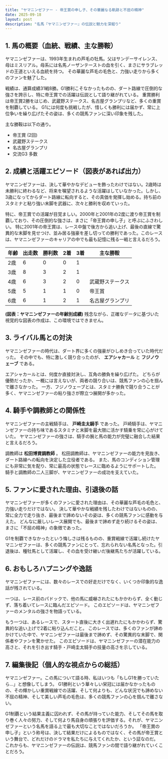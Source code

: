 ```yaml
---
title: "ヤマニンゼファー - 帝王賞の申し子、その華麗なる軌跡と不屈の精神"
date: 2025-09-18
layout: post
description: "名馬『ヤマニンゼファー』の伝説と魅力を深堀り"
---
```


## 1. 馬の概要（血統、戦績、主な勝鞍）

ヤマニンゼファーは、1993年生まれの芦毛の牡馬。父はサンデーサイレンス、母はミスリアル。母系には名馬ノーザンテーストの血を引く、まさにサラブレッドの王道といえる血統を持つ。  その華麗な芦毛の毛色と、力強い走りから多くのファンを魅了した。

戦績は、通算成績31戦8勝。G1勝利こそなかったものの、ダート路線で圧倒的な強さを誇示し、特に帝王賞での活躍は伝説として語り継がれている。  重賞勝利は帝王賞2勝をはじめ、武蔵野ステークス、名古屋グランプリなど、多くの重賞を制覇している。  G1には何度も挑戦したが、惜しくも勝利には届かず、常に上位争いを繰り広げたその姿は、多くの競馬ファンに深い印象を残した。

主な勝鞍は以下の通り。

* 帝王賞 (2回)
* 武蔵野ステークス
* 名古屋グランプリ
* 交流G3 多数


## 2. 成績と活躍エピソード（図表があれば出力）

ヤマニンゼファーは、決して華やかなデビューを飾ったわけではない。2歳時は未勝利に終わるなど、将来を嘱望されるような活躍はしていなかった。しかし、3歳になってからダート路線に転向すると、その真価を発揮し始める。持ち前のスタミナと粘り強い末脚を武器に、次々と勝利を収めていった。

特に、帝王賞での活躍が目覚ましい。2000年と2001年の2度に渡り帝王賞を制覇しており、その圧倒的な強さは、まさに「帝王賞の申し子」と呼ぶにふさわしい。  特に2001年の帝王賞は、レース中盤で後方から追い上げ、最後の直線で驚異的な末脚を見せつけ、並み居る強豪を差し切っての勝利であった。このレースは、ヤマニンゼファーのキャリアの中でも最も記憶に残る一戦と言えるだろう。

| 年齢 | 出走数 | 勝利数 | 2着 | 3着 | 主な勝鞍 |
|---|---|---|---|---|---|
| 2歳 | 6 | 0 | 0 | 1 |  |
| 3歳 | 8 | 3 | 2 | 1 |  |
| 4歳 | 6 | 3 | 2 | 0 | 武蔵野ステークス |
| 5歳 | 5 | 1 | 1 | 0 | 帝王賞 |
| 6歳 | 6 | 1 | 2 | 1 | 名古屋グランプリ |


**(図表：ヤマニンゼファーの年齢別成績)**  残念ながら、正確なデータに基づいた視覚的な図表の作成は、この環境ではできません。


## 3. ライバル馬との対決

ヤマニンゼファーの時代は、ダート界に多くの強豪がひしめき合っていた時代だった。  その中でも、特に激しく競り合ったのが、 **エアシャカール** と **フジノウェーブ** である。

エアシャカールとは、何度か直接対決し、互角の勝負を繰り広げた。  どちらが優勢だったか、一概には言えないが、両者の競り合いは、競馬ファンの心を掴んで離さなかった。  一方、フジノウェーブとは、スタミナ勝負で競り合うことが多く、ヤマニンゼファーの粘り強さが際立つ展開が多かった。


## 4. 騎手や調教師との関係性

ヤマニンゼファーの主戦騎手は、 **戸崎圭太騎手** であった。  戸崎騎手は、ヤマニンゼファーの持ち味であるスタミナと末脚を最大限に活かす騎乗を常に心がけていた。  ヤマニンゼファーの強さは、騎手の腕と馬の能力が完璧に融合した結果と言えるだろう。

調教師は **松田博資調教師** 。  松田調教師は、ヤマニンゼファーの能力を見抜き、ダート路線への転向を決定した立役者である。  また、馬のコンディション管理にも非常に気を配り、常に最高の状態でレースに臨めるようにサポートした。  騎手と調教師の二人三脚が、ヤマニンゼファーの成功を支えていた。


## 5. ファンに愛された理由、引退後の話

ヤマニンゼファーが多くのファンに愛された理由は、その華麗な芦毛の毛色と、力強い走りだけではない。  決して華やかな戦績を残したわけではないものの、常に全力で走り抜き、最後まで諦めないその姿は、多くの競馬ファンに感動を与えた。  どんなに厳しいレース展開でも、最後まで諦めず走り続けるその姿は、まさに「不屈の精神」の象徴であった。

G1を制覇できなかったという悔しさは残るものの、重賞戦線で活躍し続けたヤマニンゼファーは、多くの競馬ファンにとって、忘れられない名馬となった。引退後は、種牡馬として活躍し、その血を受け継いだ後継馬たちが活躍している。


## 6. おもしろハプニングや逸話

ヤマニンゼファーには、数々のレースでの好走だけでなく、いくつか印象的な逸話が残されている。

一つは、レース前のパドックで、他の馬に威嚇されたにもかかわらず、全く動じず、落ち着いてレースに臨んだエピソード。  このエピソードは、ヤマニンゼファーのメンタルの強さを物語っている。

もう一つは、あるレースで、スタート直後に大きく出遅れたにもかかわらず、驚異的な追い上げで2着に粘り込んだこと。  このレースでは、多くのファンが諦めかけていた中で、ヤマニンゼファーは最後まで諦めず、その驚異的な末脚で、関係者やファンを驚かせた。  このエピソードは、ヤマニンゼファーの潜在能力の高さと、それを引き出す騎手・戸崎圭太騎手の技量の高さを示している。


## 7. 編集後記（個人的な視点からの総括）

ヤマニンゼファー。この馬について語る時、私はいつも「もしG1を勝っていたら…」と想像してしまう。  G1勝利という華々しい栄冠には届かなかったものの、その輝かしい重賞戦線での活躍、そして何よりも、どんな状況でも諦めない不屈の精神、そして美しい芦毛の毛色は、多くの競馬ファンの心を掴んで離さない。

G1制覇という結果主義に囚われず、その馬が持っていた能力、そしてその馬を取り巻く人々の努力、そして何より馬自身の頑張りを評価する。それが、ヤマニンゼファーという名馬を語る上で最も大切なことではないだろうか。  「帝王賞の申し子」という称号は、決して結果だけによるものではなく、その馬が帝王賞という舞台で、どれだけのドラマを私たちに与えてくれたか、という証なのだ。  これからも、ヤマニンゼファーの伝説は、競馬ファンの間で語り継がれていくことだろう。
